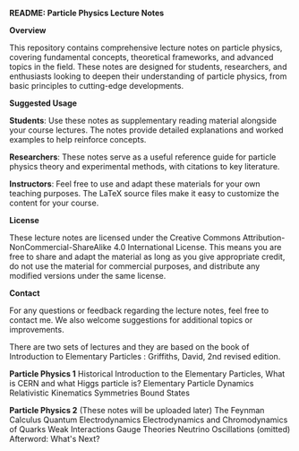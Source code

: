 **README: Particle Physics Lecture Notes**

**Overview**

This repository contains comprehensive lecture notes on particle physics, covering fundamental concepts, theoretical frameworks, and advanced topics in the field. These notes are designed for students, researchers, and enthusiasts looking to deepen their understanding of particle physics, from basic principles to cutting-edge developments.

**Suggested Usage**

**Students**: Use these notes as supplementary reading material alongside your course lectures. The notes provide detailed explanations and worked examples to help reinforce concepts.

**Researchers**: These notes serve as a useful reference guide for particle physics theory and experimental methods, with citations to key literature.

**Instructors**: Feel free to use and adapt these materials for your own teaching purposes. The LaTeX source files make it easy to customize the content for your course.

**License**

These lecture notes are licensed under the Creative Commons Attribution-NonCommercial-ShareAlike 4.0 International License. This means you are free to share and adapt the material as long as you give appropriate credit, do not use the material for commercial purposes, and distribute any modified versions under the same license.

**Contact**

For any questions or feedback regarding the lecture notes, feel free to contact me. We also welcome suggestions for additional topics or improvements.


There are two sets of lectures and they are based on the book of Introduction to Elementary Particles : Griffiths, David, 2nd revised edition. 


**Particle Physics 1**
  Historical Introduction to the Elementary Particles, What is CERN and what Higgs particle is?
  Elementary Particle Dynamics
  Relativistic Kinematics
  Symmetries
  Bound States

**Particle Physics 2** (These notes will be uploaded later)
  The Feynman Calculus
  Quantum Electrodynamics
  Electrodynamics and Chromodynamics of Quarks
  Weak Interactions
  Gauge Theories
  Neutrino Oscillations (omitted)
  Afterword: What's Next?

